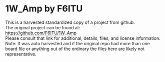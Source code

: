 
# 1W_Amp by F6ITU  
This is a harvested standardized copy of a project from github.  
The original project can be found at:  
https://github.com/F6ITU/1W_Amp  
Please consult that link for additional, details, files, and license information.  
Note: It was auto harvested and if the original repo had more than one board file or anything out of the ordinary the files here are likely not representative.  
    